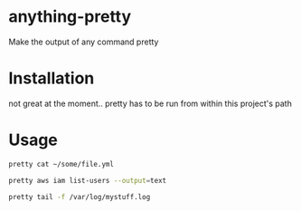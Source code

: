 # anything-pretty
Make the output of any command pretty


# Installation
not great at the moment..
pretty has to be run from within this project's path

# Usage

```bash
pretty cat ~/some/file.yml
```

```bash
pretty aws iam list-users --output=text
```

```bash
pretty tail -f /var/log/mystuff.log
```
